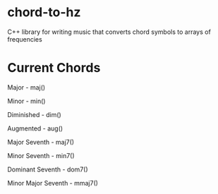 # chord-to-hz
C++ library for writing music that converts chord symbols to arrays of frequencies

# Current Chords
Major - maj()

Minor - min()

Diminished - dim()

Augmented - aug()

Major Seventh - maj7()

Minor Seventh - min7()

Dominant Seventh - dom7()

Minor Major Seventh - mmaj7()
